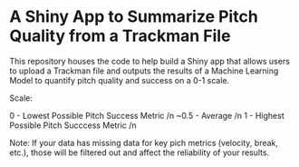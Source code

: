 # A Shiny App to Summarize Pitch Quality from a Trackman File

This repository houses the code to help build a Shiny app that allows users to upload a Trackman file and outputs the results of a Machine Learning Model to quantify pitch quality and success on a 0-1 scale. 

Scale:

0 - Lowest Possible Pitch Success Metric /n
~0.5 - Average /n
1 - Highest Possible Pitch Succcess Metric /n


Note: If your data has missing data for key pich metrics (velocity, break, etc.), those will be filtered out and affect the reliability of your results. 
